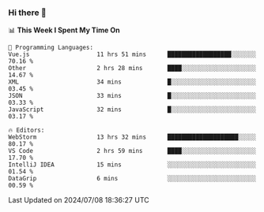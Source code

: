 ### Hi there 👋

<!--
**asdf12303116/asdf12303116** is a ✨ _special_ ✨ repository because its `README.md` (this file) appears on your GitHub profile.

Here are some ideas to get you started:

- 🔭 I’m currently working on ...
- 🌱 I’m currently learning ...
- 👯 I’m looking to collaborate on ...
- 🤔 I’m looking for help with ...
- 💬 Ask me about ...
- 📫 How to reach me: ...
- 😄 Pronouns: ...
- ⚡ Fun fact: ...
-->

<!--START_SECTION:waka-->
📊 **This Week I Spent My Time On** 

```text
💬 Programming Languages: 
Vue.js                   11 hrs 51 mins      ██████████████████░░░░░░░   70.16 % 
Other                    2 hrs 28 mins       ████░░░░░░░░░░░░░░░░░░░░░   14.67 % 
XML                      34 mins             █░░░░░░░░░░░░░░░░░░░░░░░░   03.45 % 
JSON                     33 mins             █░░░░░░░░░░░░░░░░░░░░░░░░   03.33 % 
JavaScript               32 mins             █░░░░░░░░░░░░░░░░░░░░░░░░   03.17 % 

🔥 Editors: 
WebStorm                 13 hrs 32 mins      ████████████████████░░░░░   80.17 % 
VS Code                  2 hrs 59 mins       ████░░░░░░░░░░░░░░░░░░░░░   17.70 % 
IntelliJ IDEA            15 mins             ░░░░░░░░░░░░░░░░░░░░░░░░░   01.54 % 
DataGrip                 6 mins              ░░░░░░░░░░░░░░░░░░░░░░░░░   00.59 % 
```


 Last Updated on 2024/07/08 18:36:27 UTC
<!--END_SECTION:waka-->
